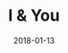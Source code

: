 ---
subheader: 'written by Lauren Gunderson

  directed by Maya Jain

  Spring 2018'
description: "<p>Anthony, the studious and enthusiastic basketball player, is paired\
  \ with Caroline, the ambitious and artistic type for a school project on Walt Whitman.\
  \ This heartfelt production showcases two strangers building a deep friendship through\
  \ an understanding of each others\u2019 fears and dreams. Circling themes of poetry,\
  \ empathy, and the power of connection. Enjoy this warming play with surprise twists\
  \ from playwright Lauren Gunderson.</p><h4 class=\"mt-2 mb-2\">Cast</h4> <p><strong>Andre\
  \ Castro</strong> (Anthony) is a student in the college.</p> <p><span data-sheets-userformat=\"\
  0}\" data-sheets-value='\"Shreya Shettigar (Caroline on I &amp; You) is a first\
  \ year Economics major and Cinema and Media Studies minor. She has previously worked\
  \ on the Fall 2017 Workshops \\\"The Rope\\\" (Pat Sweeney) and Winter 2018 Much\
  \ Ado About Nothing (Antonio).\"}'><strong>Shreya Shettigar</strong> (Caroline)\
  \ is a first year Economics major and Cinema and Media Studies minor. She has previously\
  \ worked on A Weekend Of Workshops:\_<em>The Rope</em>\_(Pat Sweeney) and <em>Much\
  \ Ado About Nothing</em> (Antonio).</span></p> <h4 class=\"mt-2 mb-2\">Production\
  \ Staff</h4><p><span data-sheets-userformat=\"0}\" data-sheets-value='\"Maya Jain\
  \ (Director) is a third year TAPS and SALC double major. Her most recent UT credits\
  \ have been Circe (Scenic Designer and Props Designer) and After the Revolution\
  \ (Scenic Designer) she has also performed, assistant stage managed, and assistant\
  \ scenic designed in UT. In addition to directing and designing in UT, she is a\
  \ board member and a performer with Iris, a theater troupe dedicated to telling\
  \ stories and uplifting voices of people of color. She is thrilled to have had this\
  \ chance to work with such a wonderful team of designers, managers, and actors,\
  \ and to direct I &amp; You after seeing it in her hometown in 2016. She hopes you\
  \ enjoy this small, but powerful show. \"}'><strong>Maya Jain</strong> (Director)\
  \ is a third year TAPS and SALC double major. Her most recent UT credits have been\
  \ <em>Circe</em> (Scenic Designer and Props Designer) and <em>After the Revolution</em>\
  \ (Scenic Designer). She has also performed, assistant stage managed, and assistant\
  \ scenic designed in UT. In addition to directing and designing in UT, she is a\
  \ board member and a performer with Iris, a theater troupe dedicated to telling\
  \ stories and uplifting voices of people of color. She is thrilled to have had this\
  \ chance to work with such a wonderful team of designers, managers, and actors,\
  \ and to direct <em>I &amp; You</em> after seeing it in her hometown in 2016. She\
  \ hopes you enjoy this small, but powerful show.\_</span></p><p><span data-sheets-userformat=\"\
  0}\" data-sheets-value=\"&quot;Jenni Guarino (Production Stage Manager) is a second\
  \ year Biology major in the college. Her previous UT credits include Love's Labour's\
  \ Lost (PM), Fall Workshops 2017 (PSM), She Kills Monsters (Calling SM), Winter\
  \ Workshops 2017 (SM), and After the Revolution (APM).  She would like to thank\
  \ Claire and Emma for being the loveliest assistants and keeping her grounded throughout\
  \ this process.  Enjoy the show!&quot;}\"><strong>Jenni Guarino</strong> (Production\
  \ Stage Manager) is a second year Biology major in the college. Her previous UT\
  \ credits include <em>Love's Labour's Lost</em> (Production Manager), Fall Workshops\
  \ 2017 (Production Stage Manager), <em>She Kills Monsters</em> (Calling Stage Manager),\
  \ Winter Workshops 2017 (Stage Manager), and <em>After the Revolution</em> (Assistant\
  \ Production Manager). She would like to thank Claire and Emma for being the loveliest\
  \ assistants and keeping her grounded throughout this process. Enjoy the show!</span></p><p><strong>Isaiah\
  \ Newman</strong>\_(Co-Scenic Designer) is a student in the college.</p><p><span\
  \ data-sheets-userformat=\"0}\" data-sheets-value='\"Sydney Purdue (Co-Scenic Designer)\
  \ is a fourth year Statistics major, Visual Arts minor. This is her seventh and\
  \ final scenic design credit with UT, having previously designed for Eurydice, She\
  \ Kills Monsters, Mr. Burns, a post-electric play, Iphigenia and Other Daughters,\
  \ By the Bog of Cats, and Twelfth Night. She is also a member of Tech Staff.\"}'><strong>Sydney\
  \ Purdue</strong> (Co-Scenic Designer) is a fourth year Statistics major and\_Visual\
  \ Arts minor. This is her seventh and final scenic design credit with UT, having\
  \ previously designed for <em>Eurydice</em>, <em>She Kills Monsters</em>, <em>Mr.\
  \ Burns, a post-electric play</em>, <em>Iphigenia and Other Daughters</em>, <em>By\
  \ the Bog of Cats</em>, and <em>Twelfth Night</em>. She is also a member of Tech\
  \ Staff.</span></p><p><strong>Afriti Bankwalla</strong> (Costume Designer)\_is a\
  \ student in the college.</p><p><span data-sheets-userformat=\"0}\" data-sheets-value='\"\
  Eren Ahn (props designer on I and You) is a third year Biological Sciences and Visual\
  \ Arts major who just really wants to sleep right now. Previous UT credits include\
  \ Mr. Burns, a post electric play (assistant props designer), Next to Normal (props\
  \ designer), and God of Carnage (props designer). Eren would also like to add that\
  \ the turtle is her newest child and is to be treated as such.\"}'><strong>Eren\
  \ Ahn</strong> (Props Designer) is a third year Biological Sciences and Visual Arts\
  \ major who just really wants to sleep right now. Previous UT credits include <em>Mr.\
  \ Burns, a post electric play</em> (Assistant Props Designer), <em>Next to Normal</em>\
  \ (Props Designer), and God of Carnage (Props Designer). Eren would also like to\
  \ add that the turtle is her newest child and is to be treated as such.</span></p><p><strong>musa\
  \ bouderdaben</strong> (Lighting Designer)\_is a student in the college.</p> <p><strong>Phoebe\
  \ Kyritsis</strong> (Sound Designer)\_is a student in the college.</p><p><span data-sheets-userformat=\"\
  0}\" data-sheets-value=\"&quot;Emma Shapiro (Assistant Production Manager/Assistant\
  \ Props Designer) is a first year Linguistics major. She has previously worked on\
  \ Peter and the Starcatcher (Assistant Stage Manager), God of Carnage (Assistant\
  \ Stage Manager), and Love's Labour's Lost (Assistant Lighting Designer). &quot;}\"\
  ><strong>Emma Shapiro</strong> (Assistant Production Manager/Assistant Props Designer)\
  \ is a first year Linguistics major. She has previously worked on <em>Peter and\
  \ the Starcatcher</em> (Assistant Stage Manager), <em>God of Carnage</em> (Assistant\
  \ Stage Manager), and <em>Love's Labour's Lost</em> (Assistant Lighting Designer).\_\
  </span></p><p><span data-sheets-userformat=\"0}\" data-sheets-value=' The Musical\
  \ (Assistant Stage Manager) and Eurydice (Assistant Production Manager). \"}'><strong>Claire\
  \ Schultz</strong> (Assistant Stage Manager) is a second year English major. She\
  \ has previously worked on <em>Love's Labour's Lost</em>\_(Assistant Stage Manager)\
  \ and <em>Eurydice</em> (Assistant Production Manager).\_</span></p><p><strong>Mollie\
  \ Davies</strong> (Assistant Scenic Designer)\_is a student in the college.</p><p><strong>Emma\
  \ Shapiro</strong> (Assistant Production Manager/Assistant Props Designer)\_is a\
  \ student in the college.</p><p><span data-sheets-userformat=\"0}\" data-sheets-value=\"\
  &quot;Anna Aguiar Kosicki (Assistant Lighting Designer) is a second-year in the\
  \ College. Most recent UT credits include Much Ado About Nothing (Stage Manager),\
  \ As You Like It (Makeup Designer/Wardrobe), and A Weekend of Workshops: The Importance\
  \ of Being Earnest (Director). They are also a Theater[24] curator, the secretary\
  \ of UT's student committee, and are stage managing this quarter's 10th week production\
  \ of Animals Out of Paper. &quot;}\"><strong>Anna Aguiar Kosicki</strong> (Assistant\
  \ Lighting Designer) is a second year in the College. Most recent UT credits include\
  \ <em>Much Ado About Nothing</em> (Stage Manager), <em>As You Like It</em> (Makeup\
  \ Designer/Wardrobe), and A Weekend of Workshops: <em>The Importance of Being Earnest</em>\
  \ (Director). They are also a Theater[24] curator, the secretary of UT's student\
  \ committee, and are stage managing this quarter's 10th week production of <em>Animals\
  \ Out Of Paper</em>.\_</span></p><p><span data-sheets-userformat=\"0}\" data-sheets-value='\"\
  Jemima Adeyinka (Assistant Sound Designer) is a first year potential Global Studies\
  \ and EALC major. She has previously worked on Loves Labours Lost (Assistant Sound\
  \ Designer). She has been dancing and playing the viola for over 12 years and has\
  \ a passion for languages and Korean dramas. She is very interested skincare and\
  \ strives to create the perfect skincare routine. In her spare time she like to\
  \ crochet and read/write poetry.\"}'><strong>Jemima Adeyinka</strong> (Assistant\
  \ Sound Designer) is a first year potential Global Studies and EALC major. She has\
  \ previously worked on <em>Love's\_Labour's Lost</em> (Assistant Sound Designer).\
  \ </span><span>She is passionate about learning languages and is currently studying\
  \ Chinese, Japanese and Korean. In addition she enjoys writing poetry, DIY projects\
  \ and watching YouTube videos on film analysis. </span></p><p><span data-sheets-userformat=\"\
  0}\" data-sheets-value=\"&quot;Christine Yan (Committee Liaison) is a second year\
  \ Computer Science major. She has previously worked on Peter and the Starcatcher\
  \ (Captain Scott), Love's Labour's Lost (Dull), and The Aliens (Assistant Lighting\
  \ Designer).&quot;}\"><strong>Christine Yan</strong> (Committee Liaison) is a second\
  \ year Computer Science major. She has previously worked on <em>Peter And The Starcatcher</em>\
  \ (Captain Scott), <em>Love's Labour's Lost</em> (Dull), and <em>The Aliens</em>\
  \ (Assistant Lighting Designer).</span></p><p><strong>Sarah Stark</strong> (Tech\
  \ Staff Liaison)\_is a student in the college.</p>"
slug: i-you
title: I & You
layout: show-info
quarter: spring
year: 2018
season: 2017-2018 Shows
date: 2018-01-13

---